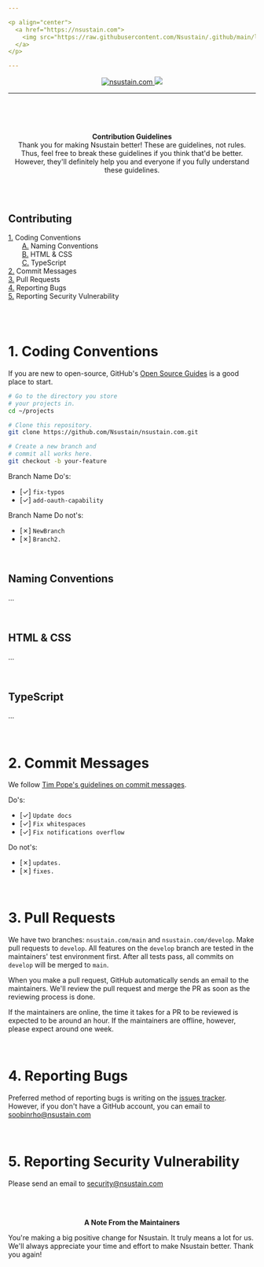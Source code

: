 ```yaml
---

<p align="center">
  <a href="https://nsustain.com">
    <img src="https://raw.githubusercontent.com/Nsustain/.github/main/logo/logo_github.png" width="350">
  </a>
</p>

---
```


<p align="center">
  <a href="https://github.com/Nsustain/nsustain.com">
    <img alt="nsustain.com" src="https://img.shields.io/badge/GitHub-nsustain.com-brightgreen">
  </a>
  <a href="https://github.com/Nsustain/nsustain.com/blob/main/LICENSE">
    <img src="https://badgen.net/github/license/Nsustain/.github">
  </a>
</p>

---

<br>
<br>
<br>

<p align="center">
  <b>
    Contribution Guidelines
  </b><br>
  Thank you for making Nsustain better!
  These are guidelines, not rules.
  Thus, feel free to break these guidelines
  if you think that'd be better.
  However, they'll definitely help you
  and everyone
  if you fully understand these guidelines.
</p>

<br>
<br>

## Contributing
[1.](#1-coding-conventions) Coding Conventions<br>
  [A.](#naming-conventions) Naming Conventions<br>
  [B.](#html--css) HTML & CSS<br>
  [C.](#typescript) TypeScript<br>
[2.](#2-commit-messages) Commit Messages<br>
[3.](#3-pull-requests) Pull Requests<br>
[4.](#4-reporting-bugs) Reporting Bugs<br>
[5.](#5-Reporting-security-vulnerability) Reporting Security Vulnerability<br>

<br>
<br>

# 1. Coding Conventions

If you are new to
open-source, GitHub's
[Open Source Guides](https://opensource.guide/)
is a good place to start.

```bash
# Go to the directory you store
# your projects in.
cd ~/projects

# Clone this repository.
git clone https://github.com/Nsustain/nsustain.com.git

# Create a new branch and
# commit all works here.
git checkout -b your-feature
```

Branch Name Do's:
- [&check;] `fix-typos`
- [&check;] `add-oauth-capability`

Branch Name Do not's:
- [&cross;] `NewBranch`
- [&cross;] `Branch2.`

<br>

## Naming Conventions

...

<br>

## HTML & CSS

...

<br>

## TypeScript

...

<br>

# 2. Commit Messages

We follow
[Tim Pope's guidelines on commit messages](https://tbaggery.com/2008/04/19/a-note-about-git-commit-messages.html).

Do's:
- [&check;] `Update docs`
- [&check;] `Fix whitespaces`
- [&check;] `Fix notifications overflow`

Do not's:
- [&cross;] `updates.`
- [&cross;] `fixes.`

<br>

# 3. Pull Requests

We have two branches:
`nsustain.com/main` and 
`nsustain.com/develop`.
Make pull requests to
`develop`. All features on the
`develop` branch are tested
in the maintainers'
test environment first.
After all tests pass, all commits
on `develop` will be merged to `main`.

When you make a pull request,
GitHub automatically sends an email
to the maintainers. We'll review
the pull request and merge the PR
as soon as the reviewing process is done.

If the maintainers are online,
the time it takes for a PR to be reviewed
is expected to be around an hour.
If the maintainers are offline,
however, please expect around one week.

<br>

# 4. Reporting Bugs

Preferred method of reporting bugs
is writing on the
[issues tracker](https://github.com/Nsustain/nsustain.com/issues).
However, if you don't have a GitHub
account, you can email to 
soobinrho@nsustain.com

<br>

# 5. Reporting Security Vulnerability

Please send an email to security@nsustain.com

<br>
<br>

<p align="center">
  <b>A Note From the Maintainers</b>
</p>

You're making a big positive change for Nsustain.
It truly means a lot for us.
We'll always appreciate your time and effort
to make Nsustain better. Thank you again!


<br>
<br>
<br>
